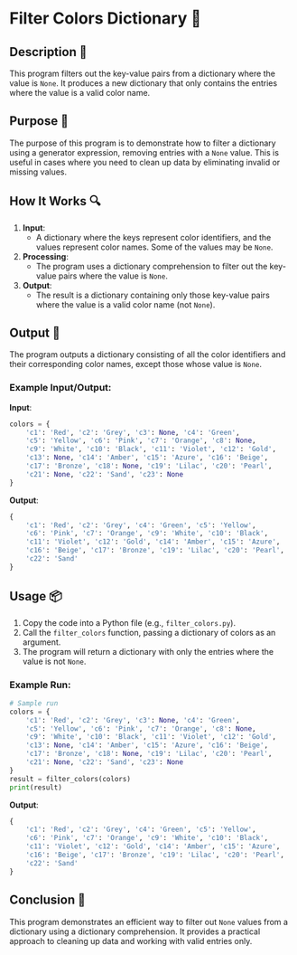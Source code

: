 # Filter Colors Dictionary 📖

## Description 📝

This program filters out the key-value pairs from a dictionary where the value is `None`.
It produces a new dictionary that only contains the entries where the value is a valid color name.

## Purpose 🎯

The purpose of this program is to demonstrate how to filter a dictionary using a generator expression, removing entries with a `None` value.
This is useful in cases where you need to clean up data by eliminating invalid or missing values.

## How It Works 🔍

1. **Input**:
    - A dictionary where the keys represent color identifiers, and the values represent color names. Some of the values may be `None`.
2. **Processing**:
    - The program uses a dictionary comprehension to filter out the key-value pairs where the value is `None`.
3. **Output**:
    - The result is a dictionary containing only those key-value pairs where the value is a valid color name (not `None`).

## Output 📜

The program outputs a dictionary consisting of all the color identifiers and their corresponding color names, except those whose value is `None`.

### Example Input/Output:

**Input**:

```python
colors = {
    'c1': 'Red', 'c2': 'Grey', 'c3': None, 'c4': 'Green',
    'c5': 'Yellow', 'c6': 'Pink', 'c7': 'Orange', 'c8': None,
    'c9': 'White', 'c10': 'Black', 'c11': 'Violet', 'c12': 'Gold',
    'c13': None, 'c14': 'Amber', 'c15': 'Azure', 'c16': 'Beige',
    'c17': 'Bronze', 'c18': None, 'c19': 'Lilac', 'c20': 'Pearl',
    'c21': None, 'c22': 'Sand', 'c23': None
}
```

**Output**:

```python
{
    'c1': 'Red', 'c2': 'Grey', 'c4': 'Green', 'c5': 'Yellow',
    'c6': 'Pink', 'c7': 'Orange', 'c9': 'White', 'c10': 'Black',
    'c11': 'Violet', 'c12': 'Gold', 'c14': 'Amber', 'c15': 'Azure',
    'c16': 'Beige', 'c17': 'Bronze', 'c19': 'Lilac', 'c20': 'Pearl',
    'c22': 'Sand'
}
```

## Usage 📦

1. Copy the code into a Python file (e.g., `filter_colors.py`).
2. Call the `filter_colors` function, passing a dictionary of colors as an argument.
3. The program will return a dictionary with only the entries where the value is not `None`.

### Example Run:

```python
# Sample run
colors = {
    'c1': 'Red', 'c2': 'Grey', 'c3': None, 'c4': 'Green',
    'c5': 'Yellow', 'c6': 'Pink', 'c7': 'Orange', 'c8': None,
    'c9': 'White', 'c10': 'Black', 'c11': 'Violet', 'c12': 'Gold',
    'c13': None, 'c14': 'Amber', 'c15': 'Azure', 'c16': 'Beige',
    'c17': 'Bronze', 'c18': None, 'c19': 'Lilac', 'c20': 'Pearl',
    'c21': None, 'c22': 'Sand', 'c23': None
}
result = filter_colors(colors)
print(result)
```

**Output**:

```python
{
    'c1': 'Red', 'c2': 'Grey', 'c4': 'Green', 'c5': 'Yellow',
    'c6': 'Pink', 'c7': 'Orange', 'c9': 'White', 'c10': 'Black',
    'c11': 'Violet', 'c12': 'Gold', 'c14': 'Amber', 'c15': 'Azure',
    'c16': 'Beige', 'c17': 'Bronze', 'c19': 'Lilac', 'c20': 'Pearl',
    'c22': 'Sand'
}
```

## Conclusion 🚀

This program demonstrates an efficient way to filter out `None` values from a dictionary using a dictionary comprehension.
It provides a practical approach to cleaning up data and working with valid entries only.

